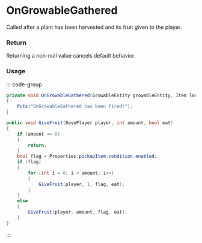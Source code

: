 # OnGrowableGathered
<Badge type="info" text="Resource"/>[<Badge type="danger" text="Carbon Compatible"/>](https://github.com/CarbonCommunity/Carbon)[<Badge type="warning" text="Oxide Compatible"/>](https://github.com/OxideMod/Oxide.Rust)
Called after a plant has been harvested and its fruit given to the player.

### Return
Returning a non-null value cancels default behavior.

### Usage
::: code-group
```csharp [Example]
private void OnGrowableGathered(GrowableEntity growableEntity, Item local0, BasePlayer player)
{
	Puts("OnGrowableGathered has been fired!");
}
```
```csharp [Source — Assembly-CSharp @ GrowableEntity]
public void GiveFruit(BasePlayer player, int amount, bool eat)
{
	if (amount <= 0)
	{
		return;
	}
	bool flag = Properties.pickupItem.condition.enabled;
	if (flag)
	{
		for (int i = 0; i < amount; i++)
		{
			GiveFruit(player, 1, flag, eat);
		}
	}
	else
	{
		GiveFruit(player, amount, flag, eat);
	}
}

```
:::
